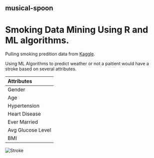 ## musical-spoon
# Smoking Data Mining Using R and ML algorithms.

Pulling smoking predition data from [Kaggle](https://www.kaggle.com/datasets/fedesoriano/stroke-prediction-dataset "Kaggle").

Using ML Algorithms to predict weather or not a paitient would have a stroke based on several attributes.

|Attributes|
| :------------ |
|Gender|
|Age|
|Hypertension|
|Heart Disease|
|Ever Married|
|Avg Glucose Level|
|BMI|

![Stroke](https://vizuallyspeaking.ca/wp-content/uploads/2018/02/stroke_0.jpg "Stroke")

